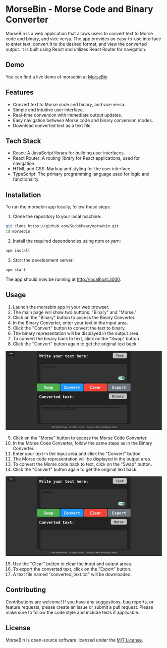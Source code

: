 # MorseBin - Morse Code and Binary Converter

MorseBin is a web application that allows users to convert text to Morse code and binary, and vice versa. The app provides an easy-to-use interface to enter text, convert it to the desired format, and view the converted output. It is built using React and utilizes React Router for navigation.

## Demo

You can find a live demo of morsebin at [MorseBin](https://morsebin.netlify.app)

## Features

- Convert text to Morse code and binary, and vice versa.
- Simple and intuitive user interface.
- Real-time conversion with immediate output updates.
- Easy navigation between Morse code and binary conversion modes.
- Download converted text as a text file.

## Tech Stack

- React: A JavaScript library for building user interfaces.
- React Router: A routing library for React applications, used for navigation.
- HTML and CSS: Markup and styling for the user interface.
- TypeScript: The primary programming language used for logic and functionality.

## Installation

To run the morsebin app locally, follow these steps:

1. Clone the repository to your local machine:

```bash
git clone https://github.com/SudoKMaar/morsebin.git
cd morsebin
```

2. Install the required dependencies using npm or yarn:

```bash
npm install
```

3. Start the development server:

```bash
npm start
```

The app should now be running at [http://localhost:3000](http://localhost:3000).

## Usage

1. Launch the morsebin app in your web browser.
2. The main page will show two buttons: "Binary" and "Morse."
3. Click on the "Binary" button to access the Binary Converter.
4. In the Binary Converter, enter your text in the input area.
5. Click the "Convert" button to convert the text to binary.
6. The binary representation will be displayed in the output area.
7. To convert the binary back to text, click on the "Swap" button.
8. Click the "Convert" button again to get the original text back.

![Binary Converter](https://github.com/SudoKMaar/morsebin/blob/main/images/binary-scrrenshot.png)

9. Click on the "Morse" button to access the Morse Code Converter.
10. In the Morse Code Converter, follow the same steps as in the Binary Converter.
11. Enter your text in the input area and click the "Convert" button.
12. The Morse code representation will be displayed in the output area.
13. To convert the Morse code back to text, click on the "Swap" button.
14. Click the "Convert" button again to get the original text back.

![Morse Code Converter](https://github.com/SudoKMaar/morsebin/blob/main/images/morse-screenshot.png)

15. Use the "Clear" button to clear the input and output areas.
16. To export the converted text, click on the "Export" button.
17. A text file named "converted_text.txt" will be downloaded.

## Contributing

Contributions are welcome! If you have any suggestions, bug reports, or feature requests, please create an issue or submit a pull request. Please make sure to follow the code style and include tests if applicable.

## License

MorseBin is open-source software licensed under the [MIT License](https://opensource.org/licenses/MIT).
